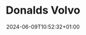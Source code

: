 ---
date: 2024-06-09T10:52:32+01:00
title: Donalds Volvo
latitude: 52.034260803058906
longitude: 1.2012492975887967
url: https://foursquare.com/v/5bd33792a35dce002c0b98d1
category: checkin
---